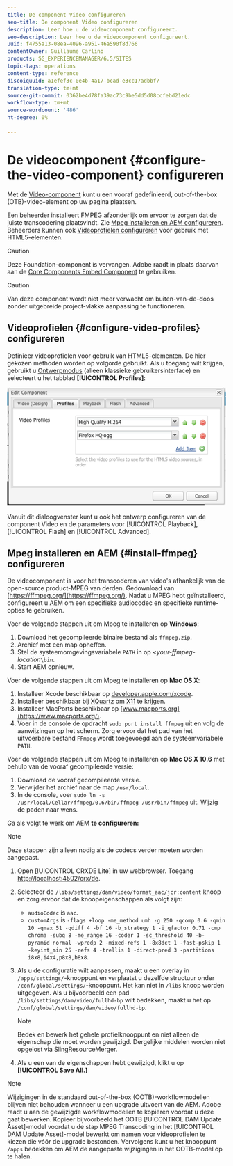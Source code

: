 ```yaml
---
title: De component Video configureren
seo-title: De component Video configureren
description: Leer hoe u de videocomponent configureert.
seo-description: Leer hoe u de videocomponent configureert.
uuid: f4755a13-08ea-4096-a951-46a590f8d766
contentOwner: Guillaume Carlino
products: SG_EXPERIENCEMANAGER/6.5/SITES
topic-tags: operations
content-type: reference
discoiquuid: a1efef3c-0e4b-4a17-bcad-e3cc17adbbf7
translation-type: tm+mt
source-git-commit: 0362be4d78fa39ac73c9be5dd5d08ccfebd21edc
workflow-type: tm+mt
source-wordcount: '486'
ht-degree: 0%

---
```



# De videocomponent {#configure-the-video-component} configureren

Met de [Video-component](/help/sites-authoring/default-components-foundation.md#video) kunt u een vooraf gedefinieerd, out-of-the-box (OTB)-video-element op uw pagina plaatsen.

Een beheerder installeert FMPEG afzonderlijk om ervoor te zorgen dat de juiste transcodering plaatsvindt. Zie [Mpeg installeren en AEM configureren](#install-ffmpeg). Beheerders kunnen ook [Videoprofielen configureren](#configure-video-profiles) voor gebruik met HTML5-elementen.

>[!CAUTION]
>
>Deze Foundation-component is vervangen. Adobe raadt in plaats daarvan aan de [Core Components Embed Component](https://experienceleague.adobe.com/docs/experience-manager-core-components/using/components/embed.html) te gebruiken.

>[!CAUTION]
>
>Van deze component wordt niet meer verwacht om buiten-van-de-doos zonder uitgebreide project-vlakke aanpassing te functioneren.

## Videoprofielen {#configure-video-profiles} configureren

Definieer videoprofielen voor gebruik van HTML5-elementen. De hier gekozen methoden worden op volgorde gebruikt. Als u toegang wilt krijgen, gebruikt u [Ontwerpmodus](/help/sites-authoring/default-components-designmode.md) (alleen klassieke gebruikersinterface) en selecteert u het tabblad **[!UICONTROL Profiles]**:

![chlimage_1-317](assets/chlimage_1-317.png)

Vanuit dit dialoogvenster kunt u ook het ontwerp configureren van de component Video en de parameters voor [!UICONTROL Playback], [!UICONTROL Flash] en [!UICONTROL Advanced].

## Mpeg installeren en AEM {#install-ffmpeg} configureren

De videocomponent is voor het transcoderen van video&#39;s afhankelijk van de open-source product-MPEG van derden. Gedownload van [https://ffmpeg.org/](https://ffmpeg.org/). Nadat u MPEG hebt geïnstalleerd, configureert u AEM om een specifieke audiocodec en specifieke runtime-opties te gebruiken.

Voer de volgende stappen uit om Mpeg te installeren op **Windows**:

1. Download het gecompileerde binaire bestand als `ffmpeg.zip`.
1. Archief met een map opheffen.
1. Stel de systeemomgevingsvariabele `PATH` in op &lt;*your-ffmpeg-location*`\bin`.
1. Start AEM opnieuw.

Voer de volgende stappen uit om Mpeg te installeren op **Mac OS X**:

1. Installeer Xcode beschikbaar op [developer.apple.com/xcode](https://developer.apple.com/xcode/).
1. Installeer beschikbaar bij [XQuartz](https://www.xquartz.org) om [X11](https://support.apple.com/en-us/HT201341) te krijgen.
1. Installeer MacPorts beschikbaar op [www.macports.org](https://www.macports.org/).
1. Voer in de console de opdracht `sudo port install ffmpeg` uit en volg de aanwijzingen op het scherm. Zorg ervoor dat het pad van het uitvoerbare bestand `FFmpeg` wordt toegevoegd aan de systeemvariabele `PATH`.

Voer de volgende stappen uit om Mpeg te installeren op **Mac OS X 10.6** met behulp van de vooraf gecompileerde versie:

1. Download de vooraf gecompileerde versie.
1. Verwijder het archief naar de map `/usr/local`.
1. In de console, voer `sudo ln -s /usr/local/Cellar/ffmpeg/0.6/bin/ffmpeg /usr/bin/ffmpeg` uit. Wijzig de paden naar wens.

Ga als volgt te werk om AEM **te configureren:**

>[!NOTE]
>
>Deze stappen zijn alleen nodig als de codecs verder moeten worden aangepast.

1. Open [!UICONTROL CRXDE Lite] in uw webbrowser. Toegang [http://localhost:4502/crx/de](http://localhost:4502/crx/de).
2. Selecteer de `/libs/settings/dam/video/format_aac/jcr:content` knoop en zorg ervoor dat de knoopeigenschappen als volgt zijn:

   * `audioCodec` is  `aac`.
   * `customArgs` is  `-flags +loop -me_method umh -g 250 -qcomp 0.6 -qmin 10 -qmax 51 -qdiff 4 -bf 16 -b_strategy 1 -i_qfactor 0.71 -cmp chroma -subq 8 -me_range 16 -coder 1 -sc_threshold 40 -b-pyramid normal -wpredp 2 -mixed-refs 1 -8x8dct 1 -fast-pskip 1 -keyint_min 25 -refs 4 -trellis 1 -direct-pred 3 -partitions i8x8,i4x4,p8x8,b8x8`.

3. Als u de configuratie wilt aanpassen, maakt u een overlay in `/apps/settings/`-knooppunt en verplaatst u dezelfde structuur onder `/conf/global/settings/`-knooppunt. Het kan niet in `/libs` knoop worden uitgegeven. Als u bijvoorbeeld een pad `/libs/settings/dam/video/fullhd-bp` wilt bedekken, maakt u het op `/conf/global/settings/dam/video/fullhd-bp`.

   >[!NOTE]
   >
   >Bedek en bewerk het gehele profielknooppunt en niet alleen de eigenschap die moet worden gewijzigd. Dergelijke middelen worden niet opgelost via SlingResourceMerger.

4. Als u een van de eigenschappen hebt gewijzigd, klikt u op **[!UICONTROL Save All.]**

>[!NOTE]
>
>Wijzigingen in de standaard out-of-the-box (OOTB)-workflowmodellen blijven niet behouden wanneer u een upgrade uitvoert van de AEM. Adobe raadt u aan de gewijzigde workflowmodellen te kopiëren voordat u deze gaat bewerken. Kopieer bijvoorbeeld het OOTB [!UICONTROL DAM Update Asset]-model voordat u de stap MPEG Transcoding in het [!UICONTROL DAM Update Asset]-model bewerkt om namen voor videoprofielen te kiezen die vóór de upgrade bestonden. Vervolgens kunt u het knooppunt `/apps` bedekken om AEM de aangepaste wijzigingen in het OOTB-model op te halen.
